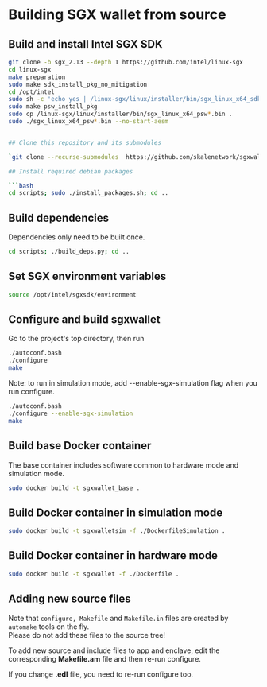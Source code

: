 <!-- SPDX-License-Identifier: (AGPL-3.0-only OR CC-BY-4.0) -->

# Building SGX wallet from source

## Build and install Intel SGX SDK

```bash
git clone -b sgx_2.13 --depth 1 https://github.com/intel/linux-sgx
cd linux-sgx
make preparation
sudo make sdk_install_pkg_no_mitigation
cd /opt/intel
sudo sh -c 'echo yes | /linux-sgx/linux/installer/bin/sgx_linux_x64_sdk_*.bin'
sudo make psw_install_pkg
sudo cp /linux-sgx/linux/installer/bin/sgx_linux_x64_psw*.bin .
sudo ./sgx_linux_x64_psw*.bin --no-start-aesm


## Clone this repository and its submodules

`git clone --recurse-submodules  https://github.com/skalenetwork/sgxwallet.git`

## Install required debian packages

```bash
cd scripts; sudo ./install_packages.sh; cd ..
```

## Build dependencies

Dependencies only need to be built once.

```bash
cd scripts; ./build_deps.py; cd ..
```

## Set SGX environment variables

```bash
source /opt/intel/sgxsdk/environment
```

## Configure and build sgxwallet

Go to the project's top directory, then run

```bash
./autoconf.bash
./configure
make

```

Note: to run in simulation mode, add --enable-sgx-simulation flag when you run configure.

```bash
./autoconf.bash
./configure --enable-sgx-simulation
make
```

## Build base Docker container

The base container includes software common to hardware mode and simulation mode.

```bash
sudo docker build -t sgxwallet_base .

```

## Build Docker container in simulation mode

```bash
sudo docker build -t sgxwalletsim -f ./DockerfileSimulation .

```

## Build Docker container in hardware mode

```bash
sudo docker build -t sgxwallet -f ./Dockerfile .
```

## Adding new source files

Note that `configure, Makefile` and `Makefile.in` files are created by `automake` tools on the fly.  
Please do not add these files to the source tree!

To add new source and include files to app and enclave, edit the corresponding **Makefile.am** file and then re-run configure.

If you change **.edl** file, you need to re-run configure too.
